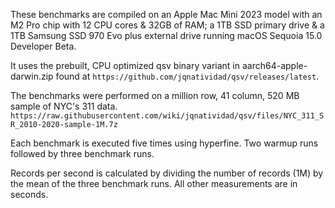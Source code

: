 These benchmarks are compiled on an Apple Mac Mini 2023 model with an M2 Pro chip with 12 CPU cores & 32GB of RAM; a 1TB SSD primary drive & a 1TB Samsung SSD 970 Evo plus external drive running macOS Sequoia 15.0 Developer Beta.

It uses the prebuilt, CPU optimized qsv binary variant in aarch64-apple-darwin.zip found at `https://github.com/jqnatividad/qsv/releases/latest`.

The benchmarks were performed on a million row, 41 column, 520 MB sample of NYC's 311 data.
`https://raw.githubusercontent.com/wiki/jqnatividad/qsv/files/NYC_311_SR_2010-2020-sample-1M.7z`

Each benchmark is executed five times using hyperfine. Two warmup runs followed by three benchmark runs.

Records per second is calculated by dividing the number of records (1M) by the mean of the three benchmark runs. All other measurements are in seconds.
